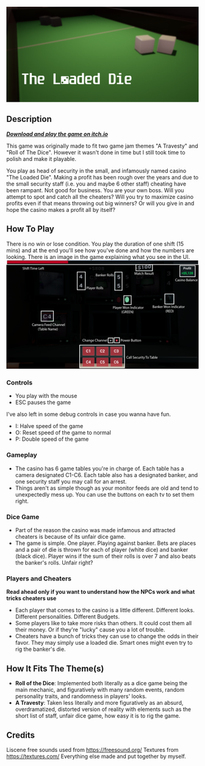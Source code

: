 ![](https://github.com/SelenianRanger/TheLoadedDie/blob/master/Content/Splash.png?raw=true)

## Description ##

[***Download and play the game on itch.io***](https://selenianranger.itch.io/the-loaded-die "Download and play the game on itch.io")

This game was originally made to fit two game jam themes "A Travesty" and "Roll of The Dice". However it wasn't done in time but I still took time to polish and make it playable.

You play as head of security in the small, and infamously named casino "The Loaded Die". Making a profit has been rough over the years and due to the small security staff (i.e. you and maybe 6 other staff) cheating have been rampant. Not good for business. You are your own boss. Will you attempt to spot and catch all the cheaters? Will you try to maximize casino profits even if that means throwing out big winners? Or will you give in and hope the casino makes a profit all by itself?

## How To Play ##

There is no win or lose condition. You play the duration of one shift (15 mins) and at the end you'll see how you've done and how the numbers are looking. There is an image in the game explaining what you see in the UI.
![](https://github.com/SelenianRanger/TheLoadedDie/blob/master/Content/Textures/Images/HowTo.png?raw=true)

###  Controls ###

- You play with the mouse
- ESC pauses the game

I've also left in some debug controls in case you wanna have fun.
- I: Halve speed of the game
- O: Reset speed of the game to normal
- P: Double speed of the game

### Gameplay ###

- The casino has 6 game tables you're in charge of. Each table has a camera designated C1-C6. Each table also has a designated banker, and one security staff you may call for an arrest.
- Things aren't as simple though as your monitor feeds are old and tend to unexpectedly mess up. You can use the buttons on each tv to set them right.

### Dice Game ###

- Part of the reason the casino was made infamous and attracted cheaters is because of its unfair dice game.
- The game is simple. One player. Playing against banker. Bets are places and a pair of die is thrown for each of player (white dice) and banker (black dice). Player wins if the sum of their rolls is over 7 and also beats the banker's rolls. Unfair right?

### Players and Cheaters ###

**Read ahead only if you want to understand how the NPCs work and what tricks cheaters use**
- Each player that comes to the casino is a little different. Different looks. Different personalities. Different Budgets.
- Some players like to take more risks than others. It could cost them all their money. Or if they're "lucky" cause you a lot of trouble.
- Cheaters have a bunch of tricks they can use to change the odds in their favor. They may simply use a loaded die. Smart ones might even try to rig the banker's die.

## How It Fits The Theme(s) ##

- **Roll of the Dice**: Implemented both literally as a dice game being the main mechanic, and figuratively with many random events, random personality traits, and randomness in players' looks.
- **A Travesty**: Taken less literally and more figuratively as an absurd, overdramatized, distorted version of reality with elements such as the short list of staff, unfair dice game, how easy it is to rig the game.

## Credits ##

Liscene free sounds used from https://freesound.org/ 
Textures from https://textures.com/
Everything else made and put together by myself.